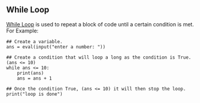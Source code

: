 ## While Loop

[While Loop](https://www.programiz.com/python-programming/while-loop) is used to repeat a block of code until a certain condition is met. For Example:

```
## Create a variable.
ans = eval(input("enter a number: "))

## Create a condition that will loop a long as the condition is True. (ans <= 10)
while ans <= 10:
    print(ans)
    ans = ans + 1
 
## Once the condition True, (ans <= 10) it will then stop the loop.
print("loop is done")

```



